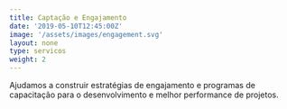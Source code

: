 ```yaml
---
title: Captação e Engajamento
date: '2019-05-10T12:45:00Z'
image: '/assets/images/engagement.svg'
layout: none
type: servicos
weight: 2
---
```

Ajudamos a construir estratégias de engajamento e programas de capacitação para o desenvolvimento e melhor performance de projetos.
